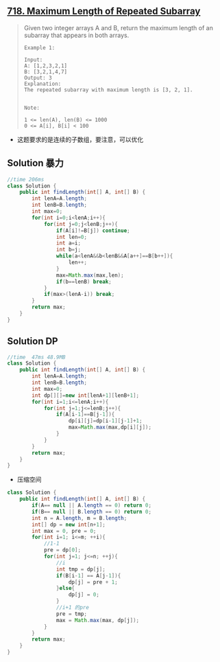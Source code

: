 ## [718. Maximum Length of Repeated Subarray](https://leetcode-cn.com/problems/maximum-length-of-repeated-subarray/)

> Given two integer arrays A and B, return the maximum length of an subarray that appears in both arrays.
>
> ```
> Example 1:
> 
> Input:
> A: [1,2,3,2,1]
> B: [3,2,1,4,7]
> Output: 3
> Explanation: 
> The repeated subarray with maximum length is [3, 2, 1].
> 
> 
> Note:
> 
> 1 <= len(A), len(B) <= 1000
> 0 <= A[i], B[i] < 100
> ```
>
> 
>

* 这题要求的是连续的子数组，要注意，可以优化

## Solution  暴力

```java
//time 206ms
class Solution {
    public int findLength(int[] A, int[] B) {
        int lenA=A.length;
        int lenB=B.length;
        int max=0;
        for(int i=0;i<lenA;i++){
            for(int j=0;j<lenB;j++){
                if(A[i]!=B[j]) continue;
                int len=0;
                int a=i;
                int b=j;
                while(a<lenA&&b<lenB&&A[a++]==B[b++]){
                    len++;
                }
                max=Math.max(max,len);
                if(b==lenB) break;
            }
            if(max>(lenA-i)) break;
        }
        return max;
    }
}
```

## Solution DP

```java
//time  47ms 48.9MB
class Solution {
    public int findLength(int[] A, int[] B) {
        int lenA=A.length;
        int lenB=B.length;
        int max=0;
        int dp[][]=new int[lenA+1][lenB+1];
        for(int i=1;i<=lenA;i++){
            for(int j=1;j<=lenB;j++){
                if(A[i-1]==B[j-1]){
                    dp[i][j]=dp[i-1][j-1]+1;
                    max=Math.max(max,dp[i][j]);
                }
            }
        }
        return max;
    }
}
```

* 压缩空间

```java
class Solution {
    public int findLength(int[] A, int[] B) {
        if(A== null || A.length == 0) return 0;
        if(B== null || B.length == 0) return 0;
        int n = A.length, m = B.length;
        int[] dp = new int[n+1];
        int max = 0, pre = 0;
        for(int i=1; i<=m; ++i){
            //1-1
            pre = dp[0];
            for(int j=1; j<=n; ++j){
                //i
                int tmp = dp[j];
                if(B[i-1] == A[j-1]){
                    dp[j] = pre + 1;
                }else{
                    dp[j] = 0;
                }
                //i+1 的pre
                pre = tmp;
                max = Math.max(max, dp[j]);
            }
        }
        return max;
    }
}
```

